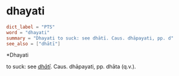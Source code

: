 # dhayati

``` toml
dict_label = "PTS"
word = "dhayati"
summary = "Dhayati to suck: see dhātī. Caus. dhāpayati, pp. d"
see_also = ["dhātī"]
```

\*Dhayati

to suck: see *[dhātī](dhātī.md)*. Caus. dhāpayati, pp. dhāta (q.v.).

